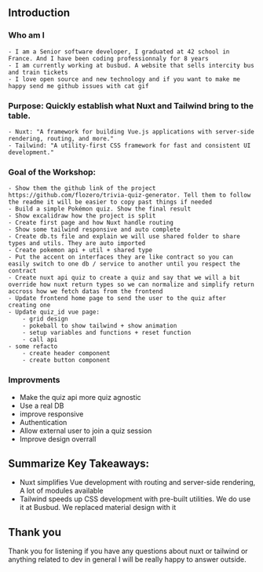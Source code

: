 ## Introduction

### Who am I

    - I am a Senior software developer, I graduated at 42 school in France. And I have been coding professionnaly for 8 years
    - I am currently working at busbud. A website that sells intercity bus and train tickets 
    - I love open source and new technology and if you want to make me happy send me github issues with cat gif

### Purpose: Quickly establish what Nuxt and Tailwind bring to the table.
    
    - Nuxt: "A framework for building Vue.js applications with server-side rendering, routing, and more."
    - Tailwind: "A utility-first CSS framework for fast and consistent UI development."

### Goal of the Workshop:

    - Show them the github link of the project https://github.com/flozero/trivia-quiz-generator. Tell them to follow the readme it will be easier to copy past things if needed
    - Build a simple Pokémon quiz. Show the final result
    - Show excalidraw how the project is split
    - Create first page and how Nuxt handle routing
    - Show some tailwind responsive and auto complete
    - Create db.ts file and explain we will use shared folder to share types and utils. They are auto imported
    - Create pokemon api + util + shared type
    - Put the accent on interfaces they are like contract so you can easily switch to one db / service to another until you respect the contract
    - Create nuxt api quiz to create a quiz and say that we will a bit override how nuxt return types so we can normalize and simplify return accross how we fetch datas from the frontend
    - Update frontend home page to send the user to the quiz after creating one
    - Update quiz_id vue page:
        - grid design
        - pokeball to show tailwind + show animation
        - setup variables and functions + reset function
        - call api
    - some refacto
        - create header component
        - create button component

### Improvments
- Make the quiz api more quiz agnostic
- Use a real DB
- improve responsive
- Authentication
- Allow external user to join a quiz session
- Improve design overrall


## Summarize Key Takeaways:

- Nuxt simplifies Vue development with routing and server-side rendering, A lot of modules available
- Tailwind speeds up CSS development with pre-built utilities. We do use it at Busbud. We replaced material design with it

## Thank you

Thank you for listening if you have any questions about nuxt or tailwind or anything related to dev in general I will be really happy to answer outside.